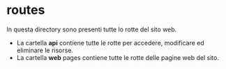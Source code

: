 # routes

In questa directory sono presenti tutte lo rotte del sito web.

- La cartella **api** contiene tutte le rotte per accedere, modificare ed eliminare le risorse.
- La cartella **web** pages contiene tutte le rotte delle pagine web del sito.
